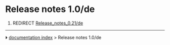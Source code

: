 # Release notes 1.0/de
1.  REDIRECT [Release_notes_0.21/de](Release_notes_0.21/de.md)



---
⏵ [documentation index](../README.md) > Release notes 1.0/de
